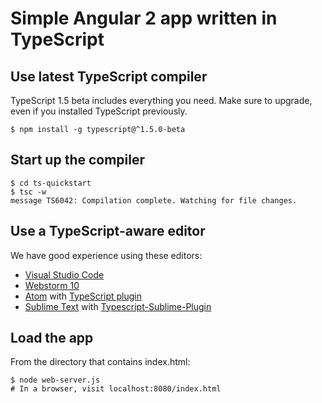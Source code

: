 # Simple Angular 2 app written in TypeScript

## Use latest TypeScript compiler
TypeScript 1.5 beta includes everything you need. Make sure to upgrade, even if you installed TypeScript previously.

    $ npm install -g typescript@^1.5.0-beta

## Start up the compiler

    $ cd ts-quickstart
    $ tsc -w
    message TS6042: Compilation complete. Watching for file changes.

## Use a TypeScript-aware editor
We have good experience using these editors:

* [Visual Studio Code](https://code.visualstudio.com/)
* [Webstorm 10](https://www.jetbrains.com/webstorm/download/)
* [Atom](https://atom.io/) with [TypeScript plugin](https://atom.io/packages/atom-typescript)
* [Sublime Text](http://www.sublimetext.com/3) with [Typescript-Sublime-Plugin](https://github.com/Microsoft/Typescript-Sublime-plugin#installation)

## Load the app


From the directory that contains index.html:

    $ node web-server.js
    # In a browser, visit localhost:8080/index.html
